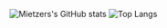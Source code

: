 ![Mietzers's GitHub stats]("https://github-readme-stats-ruby-one.vercel.app/api?username=Mietzer&show_icons=true&theme=tokyonight)
![Top Langs]("https://github-readme-stats-ruby-one.vercel.app/api/top-langs/?username=Mietzer&theme=tokyonight)



